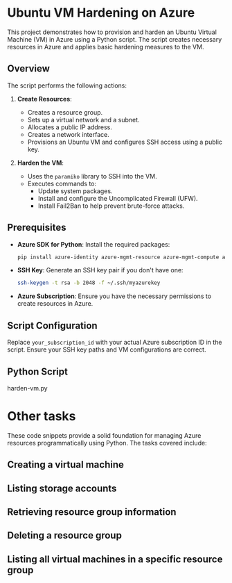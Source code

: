 


# Ubuntu VM Hardening on Azure

This project demonstrates how to provision and harden an Ubuntu Virtual Machine (VM) in Azure using a Python script. The script creates necessary resources in Azure and applies basic hardening measures to the VM.

## Overview

The script performs the following actions:

1. **Create Resources**:
   - Creates a resource group.
   - Sets up a virtual network and a subnet.
   - Allocates a public IP address.
   - Creates a network interface.
   - Provisions an Ubuntu VM and configures SSH access using a public key.

2. **Harden the VM**:
   - Uses the `paramiko` library to SSH into the VM.
   - Executes commands to:
     - Update system packages.
     - Install and configure the Uncomplicated Firewall (UFW).
     - Install Fail2Ban to help prevent brute-force attacks.

## Prerequisites

- **Azure SDK for Python**: Install the required packages:
    ```bash
    pip install azure-identity azure-mgmt-resource azure-mgmt-compute azure-mgmt-network paramiko
    ```

- **SSH Key**: Generate an SSH key pair if you don't have one:
    ```bash
    ssh-keygen -t rsa -b 2048 -f ~/.ssh/myazurekey
    ```

- **Azure Subscription**: Ensure you have the necessary permissions to create resources in Azure.

## Script Configuration

Replace `your_subscription_id` with your actual Azure subscription ID in the script. Ensure your SSH key paths and VM configurations are correct.

## Python Script
harden-vm.py



# Other tasks 
These code snippets provide a solid foundation for managing Azure resources programmatically using Python. The tasks covered include:

## Creating a virtual machine
## Listing storage accounts
## Retrieving resource group information
## Deleting a resource group
## Listing all virtual machines in a specific resource group